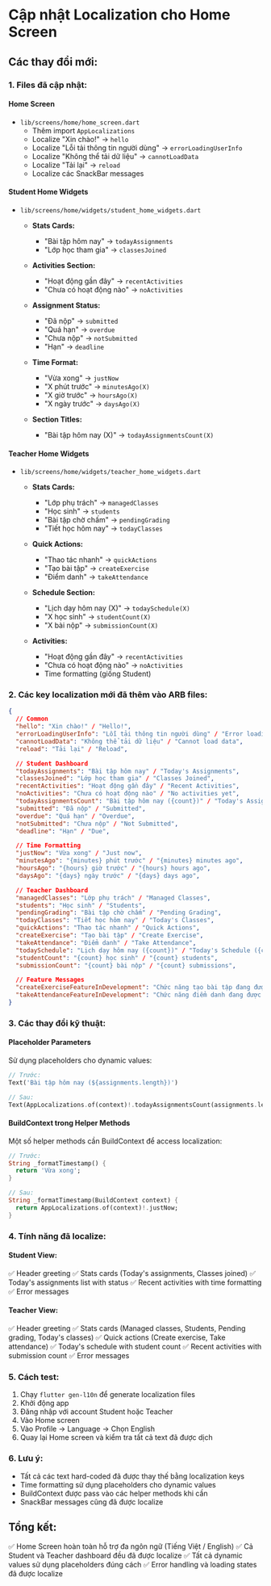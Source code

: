 # Cập nhật Localization cho Home Screen

## Các thay đổi mới:

### 1. Files đã cập nhật:

#### Home Screen

- `lib/screens/home/home_screen.dart`
  - Thêm import `AppLocalizations`
  - Localize "Xin chào!" → `hello`
  - Localize "Lỗi tải thông tin người dùng" → `errorLoadingUserInfo`
  - Localize "Không thể tải dữ liệu" → `cannotLoadData`
  - Localize "Tải lại" → `reload`
  - Localize các SnackBar messages

#### Student Home Widgets

- `lib/screens/home/widgets/student_home_widgets.dart`

  - **Stats Cards:**

    - "Bài tập hôm nay" → `todayAssignments`
    - "Lớp học tham gia" → `classesJoined`

  - **Activities Section:**

    - "Hoạt động gần đây" → `recentActivities`
    - "Chưa có hoạt động nào" → `noActivities`

  - **Assignment Status:**

    - "Đã nộp" → `submitted`
    - "Quá hạn" → `overdue`
    - "Chưa nộp" → `notSubmitted`
    - "Hạn" → `deadline`

  - **Time Format:**

    - "Vừa xong" → `justNow`
    - "X phút trước" → `minutesAgo(X)`
    - "X giờ trước" → `hoursAgo(X)`
    - "X ngày trước" → `daysAgo(X)`

  - **Section Titles:**
    - "Bài tập hôm nay (X)" → `todayAssignmentsCount(X)`

#### Teacher Home Widgets

- `lib/screens/home/widgets/teacher_home_widgets.dart`

  - **Stats Cards:**

    - "Lớp phụ trách" → `managedClasses`
    - "Học sinh" → `students`
    - "Bài tập chờ chấm" → `pendingGrading`
    - "Tiết học hôm nay" → `todayClasses`

  - **Quick Actions:**

    - "Thao tác nhanh" → `quickActions`
    - "Tạo bài tập" → `createExercise`
    - "Điểm danh" → `takeAttendance`

  - **Schedule Section:**

    - "Lịch dạy hôm nay (X)" → `todaySchedule(X)`
    - "X học sinh" → `studentCount(X)`
    - "X bài nộp" → `submissionCount(X)`

  - **Activities:**
    - "Hoạt động gần đây" → `recentActivities`
    - "Chưa có hoạt động nào" → `noActivities`
    - Time formatting (giống Student)

### 2. Các key localization mới đã thêm vào ARB files:

```json
{
  // Common
  "hello": "Xin chào!" / "Hello!",
  "errorLoadingUserInfo": "Lỗi tải thông tin người dùng" / "Error loading user info",
  "cannotLoadData": "Không thể tải dữ liệu" / "Cannot load data",
  "reload": "Tải lại" / "Reload",

  // Student Dashboard
  "todayAssignments": "Bài tập hôm nay" / "Today's Assignments",
  "classesJoined": "Lớp học tham gia" / "Classes Joined",
  "recentActivities": "Hoạt động gần đây" / "Recent Activities",
  "noActivities": "Chưa có hoạt động nào" / "No activities yet",
  "todayAssignmentsCount": "Bài tập hôm nay ({count})" / "Today's Assignments ({count})",
  "submitted": "Đã nộp" / "Submitted",
  "overdue": "Quá hạn" / "Overdue",
  "notSubmitted": "Chưa nộp" / "Not Submitted",
  "deadline": "Hạn" / "Due",

  // Time Formatting
  "justNow": "Vừa xong" / "Just now",
  "minutesAgo": "{minutes} phút trước" / "{minutes} minutes ago",
  "hoursAgo": "{hours} giờ trước" / "{hours} hours ago",
  "daysAgo": "{days} ngày trước" / "{days} days ago",

  // Teacher Dashboard
  "managedClasses": "Lớp phụ trách" / "Managed Classes",
  "students": "Học sinh" / "Students",
  "pendingGrading": "Bài tập chờ chấm" / "Pending Grading",
  "todayClasses": "Tiết học hôm nay" / "Today's Classes",
  "quickActions": "Thao tác nhanh" / "Quick Actions",
  "createExercise": "Tạo bài tập" / "Create Exercise",
  "takeAttendance": "Điểm danh" / "Take Attendance",
  "todaySchedule": "Lịch dạy hôm nay ({count})" / "Today's Schedule ({count})",
  "studentCount": "{count} học sinh" / "{count} students",
  "submissionCount": "{count} bài nộp" / "{count} submissions",

  // Feature Messages
  "createExerciseFeatureInDevelopment": "Chức năng tạo bài tập đang được phát triển" / "Create exercise feature is under development",
  "takeAttendanceFeatureInDevelopment": "Chức năng điểm danh đang được phát triển" / "Take attendance feature is under development"
}
```

### 3. Các thay đổi kỹ thuật:

#### Placeholder Parameters

Sử dụng placeholders cho dynamic values:

```dart
// Trước:
Text('Bài tập hôm nay (${assignments.length})')

// Sau:
Text(AppLocalizations.of(context)!.todayAssignmentsCount(assignments.length))
```

#### BuildContext trong Helper Methods

Một số helper methods cần BuildContext để access localization:

```dart
// Trước:
String _formatTimestamp() {
  return 'Vừa xong';
}

// Sau:
String _formatTimestamp(BuildContext context) {
  return AppLocalizations.of(context)!.justNow;
}
```

### 4. Tính năng đã localize:

#### Student View:

✅ Header greeting
✅ Stats cards (Today's assignments, Classes joined)
✅ Today's assignments list with status
✅ Recent activities with time formatting
✅ Error messages

#### Teacher View:

✅ Header greeting
✅ Stats cards (Managed classes, Students, Pending grading, Today's classes)
✅ Quick actions (Create exercise, Take attendance)
✅ Today's schedule with student count
✅ Recent activities with submission count
✅ Error messages

### 5. Cách test:

1. Chạy `flutter gen-l10n` để generate localization files
2. Khởi động app
3. Đăng nhập với account Student hoặc Teacher
4. Vào Home screen
5. Vào Profile → Language → Chọn English
6. Quay lại Home screen và kiểm tra tất cả text đã được dịch

### 6. Lưu ý:

- Tất cả các text hard-coded đã được thay thế bằng localization keys
- Time formatting sử dụng placeholders cho dynamic values
- BuildContext được pass vào các helper methods khi cần
- SnackBar messages cũng đã được localize

## Tổng kết:

✅ Home Screen hoàn toàn hỗ trợ đa ngôn ngữ (Tiếng Việt / English)
✅ Cả Student và Teacher dashboard đều đã được localize
✅ Tất cả dynamic values sử dụng placeholders đúng cách
✅ Error handling và loading states đã được localize

